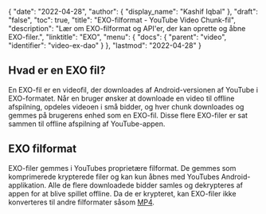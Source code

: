 {
  "date": "2022-04-28",
  "author": {
    "display_name": "Kashif Iqbal"
},
  "draft": "false",
  "toc": true,
  "title": "EXO-filformat - YouTube Video Chunk-fil",
  "description": "Lær om EXO-filformat og API'er, der kan oprette og åbne EXO-filer.",
  "linktitle": "EXO",
  "menu": {
    "docs": {
      "parent": "video",
      "identifier": "video-ex-dao"
}
},
  "lastmod": "2022-04-28"
}

## Hvad er en EXO fil?

En EXO-fil er en videofil, der downloades af Android-versionen af YouTube i EXO-formatet. Når en bruger ønsker at downloade en video til offline afspilning, opdeles videoen i små bidder, og hver chunk downloades og gemmes på brugerens enhed som en EXO-fil. Disse flere EXO-filer er sat sammen til offline afspilning af YouTube-appen.

## EXO filformat

EXO-filer gemmes i YouTubes proprietære filformat. De gemmes som komprimerede krypterede filer og kan kun åbnes med YouTubes Android-applikation. Alle de flere downloadede bidder samles og dekrypteres af appen for at blive spillet offline. Da de er krypteret, kan EXO-filer ikke konverteres til andre filformater såsom [MP4](/video/mp4/).

